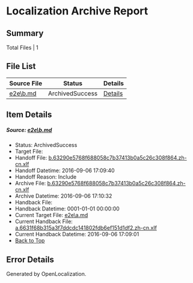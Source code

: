 # <a name='report-top'></a> Localization Archive Report

## Summary
 Total Files | 1

## File List
 Source File | Status | Details 
 ----------- | ------ | ------- 
 [e2e\b.md](https://github.com/OpenLocalizationTestOrg/ol-test0/blob/83c6dbb2483e7389a06ab5755f5587e851e77748/e2e/b.md) | ArchivedSuccess | [Details](#f9381a97af830b58db3ac1e7fcc3c33f2dc86fc52)

## Item Details
##### <a name='f9381a97af830b58db3ac1e7fcc3c33f2dc86fc52'></a> Source: [e2e\b.md](https://github.com/OpenLocalizationTestOrg/ol-test0/blob/83c6dbb2483e7389a06ab5755f5587e851e77748/e2e/b.md)
* Status: ArchivedSuccess
* Target File: 
* Handoff File: [b.63290e5768f688058c7b37413b0a5c26c308f864.zh-cn.xlf](https://github.com/OpenLocalizationTestOrg/ol-test0-handoff/blob/0c7e4213cfc32c2402bc3c295978c6d06ecbf3e8/ol-handoff/OpenLocalizationTestOrg/ol-test0-zhcn/ci/ht/b.63290e5768f688058c7b37413b0a5c26c308f864.zh-cn.xlf)
* Handoff Datetime: 2016-09-06 17:09:40
* Handoff Reason: Include
* Archive File: [b.63290e5768f688058c7b37413b0a5c26c308f864.zh-cn.xlf](https://github.com/OpenLocalizationTestOrg/ol-test0-handoff/blob/06d2f3c7f09885f27ca4f77d86e30cbe3d4b4443/ol-archive/OpenLocalizationTestOrg/ol-test0-zhcn/ci/ht/b.63290e5768f688058c7b37413b0a5c26c308f864.zh-cn.xlf)
* Archive Datetime: 2016-09-06 17:10:32
* Handback File: 
* Handback Datetime: 0001-01-01 00:00:00
* Current Target File: [e2e\a.md](https://github.com/OpenLocalizationTestOrg/ol-test0-zhcn/blob/9af78908a9a187f3c6a9e1a226f14f06008487f6/e2e/a.md)
* Current Handback File: [a.6631f68b315a3f7ddcdc141802fdb6ef151d1df2.zh-cn.xlf](https://github.com/OpenLocalizationTestOrg/ol-test0-handback/blob/d7be58218da2a33434e95b09120ad926a6cb304a/ol-handback/OpenLocalizationTestOrg/ol-test0-zhcn/ci/ht/a.6631f68b315a3f7ddcdc141802fdb6ef151d1df2.zh-cn.xlf)
* Current Handback Datetime: 2016-09-06 17:09:01
* [Back to Top](#report-top)


## Error Details

Generated by OpenLocalization.
